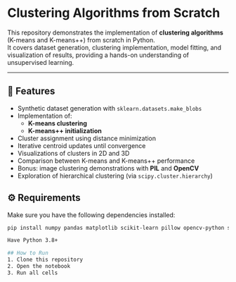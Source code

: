 # Clustering Algorithms from Scratch

This repository demonstrates the implementation of **clustering algorithms** (K-means and K-means++) from scratch in Python.  
It covers dataset generation, clustering implementation, model fitting, and visualization of results, providing a hands-on understanding of unsupervised learning.

---

## 📌 Features
- Synthetic dataset generation with `sklearn.datasets.make_blobs`
- Implementation of:
  - **K-means clustering**
  - **K-means++ initialization**
- Cluster assignment using distance minimization
- Iterative centroid updates until convergence
- Visualizations of clusters in 2D and 3D
- Comparison between K-means and K-means++ performance
- Bonus: image clustering demonstrations with **PIL** and **OpenCV**
- Exploration of hierarchical clustering (via `scipy.cluster.hierarchy`)


## ⚙️ Requirements
Make sure you have the following dependencies installed:

```bash
pip install numpy pandas matplotlib scikit-learn pillow opencv-python scipy

Have Python 3.8+

## How to Run
1. Clone this repository
2. Open the notebook
3. Run all cells
